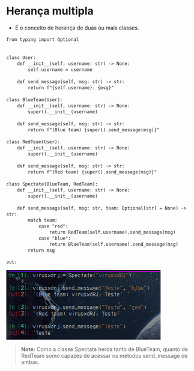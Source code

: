 # Herança multipla

- É o conceito de herança de duas ou mais classes.

```python3
from typing import Optional


class User:
    def __init__(self, username: str) -> None:
        self.username = username

    def send_message(self, msg: str) -> str:
        return f"{self.username}: {msg}"

class BlueTeam(User):
    def __init__(self, username: str) -> None:
        super().__init__(username)

    def send_message(self, msg: str) -> str:
        return f"(Blue team) {super().send_message(msg)}"

class RedTeam(User):
    def __init__(self, username: str) -> None:
        super().__init__(username)

    def send_message(self, msg: str) -> str:
        return f"(Red team) {super().send_message(msg)}"

class Spectate(BlueTeam, RedTeam):
    def __init__(self, username: str) -> None:
        super().__init__(username)

    def send_message(self, msg: str, team: Optional[str] = None) -> str:
        match team:
            case "red":
                return RedTeam(self.username).send_message(msg)
            case "blue":
                return BlueTeam(self.username).send_message(msg)
        return msg
```

`out:`

![multiple_inheritance](./pictures/multiple_inheritance/out.png)

> **__Note:__**
>Como a classe Spectate herda tanto de BlueTeam, quanto de RedTeam somo capazes de acessar os metodos send_message de ambas.
>